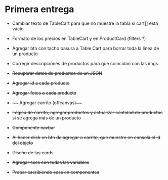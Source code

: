 # Primera entrega

- Cambiar texto de TableCart para que no muestre la tabla si cart[] está vacío
- Formato de los precios en TableCart y en ProductCard (filters ?)
- Agregar btn con tacho basura a Table Cart para borrar toda la línea de un producto
- Corregir descripciones de productos para que coincidan con las imgs

- ~~Recuperar datos de productos de un JSON~~
- ~~Agregar id a cada producto~~
- ~~Agregar fotos a cada producto~~
- ~~ Agregar carrito (offcanvas)~~
- ~~Lógica de carrito, agregar productos y actualizar cantidad de productos si se agrega más de un producto~~
- ~~Componente navbar~~
- ~~Al hacer click en btn de agregar a carrito, que muestre en consola el id del objeto~~
- ~~Diseño de las cards~~
- ~~Agregar scss con todas las variables~~
- ~~Probar escribiendo scss en componentes~~

